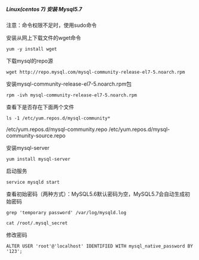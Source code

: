 ##### Linux(centos 7) 安装 Mysql5.7

注意：命令权限不足时，使用sudo命令

安装从网上下载文件的wget命令

~~~linux
yum -y install wget
~~~

下载mysql的repo源

~~~
wget http://repo.mysql.com/mysql-community-release-el7-5.noarch.rpm 
~~~

安装mysql-community-release-el7-5.noarch.rpm包

~~~
rpm -ivh mysql-community-release-el7-5.noarch.rpm
~~~

查看下是否存在下面两个文件

~~~
ls -1 /etc/yum.repos.d/mysql-community*
~~~

/etc/yum.repos.d/mysql-community.repo
/etc/yum.repos.d/mysql-community-source.repo

安装mysql-server

~~~
yum install mysql-server
~~~

启动服务

~~~
service mysqld start
~~~

查看初始密码（两种方式）：MySQL5.6默认密码为空，MySQL5.7会自动生成初始密码

~~~
grep 'temporary password' /var/log/mysqld.log 
~~~

~~~
cat /root/.mysql_secret
~~~

修改密码

~~~
ALTER USER 'root'@'localhost' IDENTIFIED WITH mysql_native_password BY '123';
~~~

